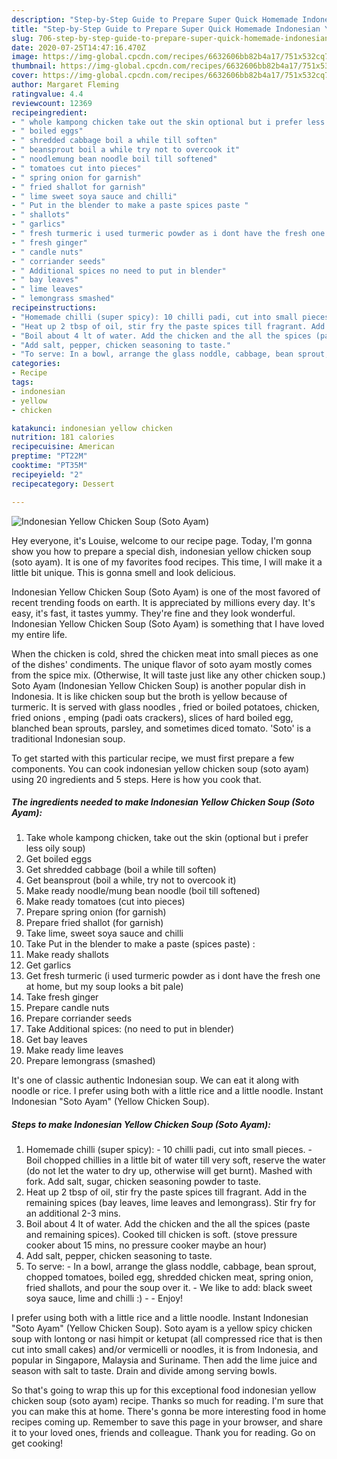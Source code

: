 ```yaml
---
description: "Step-by-Step Guide to Prepare Super Quick Homemade Indonesian Yellow Chicken Soup (Soto Ayam)"
title: "Step-by-Step Guide to Prepare Super Quick Homemade Indonesian Yellow Chicken Soup (Soto Ayam)"
slug: 706-step-by-step-guide-to-prepare-super-quick-homemade-indonesian-yellow-chicken-soup-soto-ayam
date: 2020-07-25T14:47:16.470Z
image: https://img-global.cpcdn.com/recipes/6632606bb82b4a17/751x532cq70/indonesian-yellow-chicken-soup-soto-ayam-recipe-main-photo.jpg
thumbnail: https://img-global.cpcdn.com/recipes/6632606bb82b4a17/751x532cq70/indonesian-yellow-chicken-soup-soto-ayam-recipe-main-photo.jpg
cover: https://img-global.cpcdn.com/recipes/6632606bb82b4a17/751x532cq70/indonesian-yellow-chicken-soup-soto-ayam-recipe-main-photo.jpg
author: Margaret Fleming
ratingvalue: 4.4
reviewcount: 12369
recipeingredient:
- " whole kampong chicken take out the skin optional but i prefer less oily soup"
- " boiled eggs"
- " shredded cabbage boil a while till soften"
- " beansprout boil a while try not to overcook it"
- " noodlemung bean noodle boil till softened"
- " tomatoes cut into pieces"
- " spring onion for garnish"
- " fried shallot for garnish"
- " lime sweet soya sauce and chilli"
- " Put in the blender to make a paste spices paste "
- " shallots"
- " garlics"
- " fresh turmeric i used turmeric powder as i dont have the fresh one at home but my soup looks a bit pale"
- " fresh ginger"
- " candle nuts"
- " corriander seeds"
- " Additional spices no need to put in blender"
- " bay leaves"
- " lime leaves"
- " lemongrass smashed"
recipeinstructions:
- "Homemade chilli (super spicy): 10 chilli padi, cut into small pieces.  Boil chopped chillies in a little bit of water till very soft, reserve the water (do not let the water to dry up, otherwise will get burnt). Mashed with fork. Add salt, sugar, chicken seasoning powder to taste."
- "Heat up 2 tbsp of oil, stir fry the paste spices till fragrant. Add in the remaining spices (bay leaves, lime leaves and lemongrass). Stir fry for an additional 2-3 mins."
- "Boil about 4 lt of water. Add the chicken and the all the spices (paste and remaining spices). Cooked till chicken is soft. (stove pressure cooker about 15 mins, no pressure cooker maybe an hour)"
- "Add salt, pepper, chicken seasoning to taste."
- "To serve: In a bowl, arrange the glass noddle, cabbage, bean sprout, chopped tomatoes, boiled egg, shredded chicken meat, spring onion, fried shallots, and pour the soup over it.  We like to add: black sweet soya sauce, lime and chilli :)  Enjoy!"
categories:
- Recipe
tags:
- indonesian
- yellow
- chicken

katakunci: indonesian yellow chicken 
nutrition: 181 calories
recipecuisine: American
preptime: "PT22M"
cooktime: "PT35M"
recipeyield: "2"
recipecategory: Dessert

---
```



![Indonesian Yellow Chicken Soup (Soto Ayam)](https://img-global.cpcdn.com/recipes/6632606bb82b4a17/751x532cq70/indonesian-yellow-chicken-soup-soto-ayam-recipe-main-photo.jpg)

Hey everyone, it's Louise, welcome to our recipe page. Today, I'm gonna show you how to prepare a special dish, indonesian yellow chicken soup (soto ayam). It is one of my favorites food recipes. This time, I will make it a little bit unique. This is gonna smell and look delicious.

Indonesian Yellow Chicken Soup (Soto Ayam) is one of the most favored of recent trending foods on earth. It is appreciated by millions every day. It's easy, it's fast, it tastes yummy. They're fine and they look wonderful. Indonesian Yellow Chicken Soup (Soto Ayam) is something that I have loved my entire life.

When the chicken is cold, shred the chicken meat into small pieces as one of the dishes&#39; condiments. The unique flavor of soto ayam mostly comes from the spice mix. (Otherwise, It will taste just like any other chicken soup.) Soto Ayam (Indonesian Yellow Chicken Soup) is another popular dish in Indonesia. It is like chicken soup but the broth is yellow because of turmeric. It is served with glass noodles , fried or boiled potatoes, chicken, fried onions , emping (padi oats crackers), slices of hard boiled egg, blanched bean sprouts, parsley, and sometimes diced tomato. &#39;Soto&#39; is a traditional Indonesian soup.


To get started with this particular recipe, we must first prepare a few components. You can cook indonesian yellow chicken soup (soto ayam) using 20 ingredients and 5 steps. Here is how you cook that.

<!--inarticleads1-->

##### The ingredients needed to make Indonesian Yellow Chicken Soup (Soto Ayam):

1. Take  whole kampong chicken, take out the skin (optional but i prefer less oily soup)
1. Get  boiled eggs
1. Get  shredded cabbage (boil a while till soften)
1. Get  beansprout (boil a while, try not to overcook it)
1. Make ready  noodle/mung bean noodle (boil till softened)
1. Make ready  tomatoes (cut into pieces)
1. Prepare  spring onion (for garnish)
1. Prepare  fried shallot (for garnish)
1. Take  lime, sweet soya sauce and chilli
1. Take  Put in the blender to make a paste (spices paste) :
1. Make ready  shallots
1. Get  garlics
1. Get  fresh turmeric (i used turmeric powder as i dont have the fresh one at home, but my soup looks a bit pale)
1. Take  fresh ginger
1. Prepare  candle nuts
1. Prepare  corriander seeds
1. Take  Additional spices: (no need to put in blender)
1. Get  bay leaves
1. Make ready  lime leaves
1. Prepare  lemongrass (smashed)


It&#39;s one of classic authentic Indonesian soup. We can eat it along with noodle or rice. I prefer using both with a little rice and a little noodle. Instant Indonesian &#34;Soto Ayam&#34; (Yellow Chicken Soup). 

<!--inarticleads2-->

##### Steps to make Indonesian Yellow Chicken Soup (Soto Ayam):

1. Homemade chilli (super spicy): - 10 chilli padi, cut into small pieces.  - Boil chopped chillies in a little bit of water till very soft, reserve the water (do not let the water to dry up, otherwise will get burnt). Mashed with fork. Add salt, sugar, chicken seasoning powder to taste.
1. Heat up 2 tbsp of oil, stir fry the paste spices till fragrant. Add in the remaining spices (bay leaves, lime leaves and lemongrass). Stir fry for an additional 2-3 mins.
1. Boil about 4 lt of water. Add the chicken and the all the spices (paste and remaining spices). Cooked till chicken is soft. (stove pressure cooker about 15 mins, no pressure cooker maybe an hour)
1. Add salt, pepper, chicken seasoning to taste.
1. To serve: - In a bowl, arrange the glass noddle, cabbage, bean sprout, chopped tomatoes, boiled egg, shredded chicken meat, spring onion, fried shallots, and pour the soup over it.  - We like to add: black sweet soya sauce, lime and chilli :) -  - Enjoy!


I prefer using both with a little rice and a little noodle. Instant Indonesian &#34;Soto Ayam&#34; (Yellow Chicken Soup). Soto ayam is a yellow spicy chicken soup with lontong or nasi himpit or ketupat (all compressed rice that is then cut into small cakes) and/or vermicelli or noodles, it is from Indonesia, and popular in Singapore, Malaysia and Suriname. Then add the lime juice and season with salt to taste. Drain and divide among serving bowls. 

So that's going to wrap this up for this exceptional food indonesian yellow chicken soup (soto ayam) recipe. Thanks so much for reading. I'm sure that you can make this at home. There's gonna be more interesting food in home recipes coming up. Remember to save this page in your browser, and share it to your loved ones, friends and colleague. Thank you for reading. Go on get cooking!
